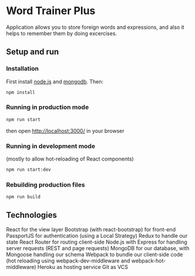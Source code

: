 # Word Trainer Plus

Application allows you to store foreign words and expressions, and also it helps to remember them by doing excercises.

## Setup and run

### Installation
First install [node.js](http://nodejs.org/) and [mongodb](https://www.mongodb.org/downloads). Then:
```sh
npm install
```
### Running in production mode
```sh
npm run start
```
then open [http://localhost:3000/](http://localhost:3000/) in your browser

### Running in development mode
(mostly to allow hot-reloading of React components)
```sh
npm run start:dev
```

### Rebuilding production files
```sh
npm run build
```

## Technologies

React for the view layer
Bootstrap (with react-bootstrap) for front-end
PassportJS for authentication (using a Local Strategy)
Redux to handle our state
React Router for routing client-side
Node.js with Express for handling server requests (REST and page requests)
MongoDB for our database, with Mongoose handling our schema
Webpack to bundle our client-side code (hot reloading using webpack-dev-middleware and webpack-hot-middleware)
Heroku as hosting service
Git as VCS
